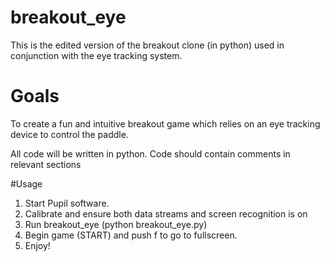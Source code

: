 # breakout_eye
This is the edited version of the breakout clone (in python) used in conjunction with the eye tracking system.

# Goals
To create a fun and intuitive breakout game which relies on an eye tracking device to control the paddle.

All code will be written in python.
Code should contain comments in relevant sections

#Usage
1. Start Pupil software.
2. Calibrate and ensure both data streams and screen recognition is on
3. Run breakout_eye (python breakout_eye.py)
4. Begin game (START) and push f to go to fullscreen.
5. Enjoy!
